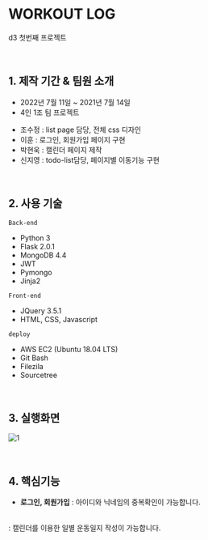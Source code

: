 # WORKOUT LOG
d3 첫번째 프로젝트

<br>

## 1. 제작 기간 & 팀원 소개
- 2022년 7월 11일 ~ 2021년 7월 14일
- 4인 1조 팀 프로젝트
+ 조수정 : list page 담당, 전체 css 디자인
+ 이훈 : 로그인, 회원가입 페이지 구현
+ 박현욱 : 캘린더 페이지 제작
+ 신지영 : todo-list담당, 페이지별 이동기능 구현 

<br>

## 2. 사용 기술
`Back-end`
- Python 3
- Flask 2.0.1
- MongoDB 4.4
- JWT
- Pymongo
- Jinja2

`Front-end`
- JQuery 3.5.1
- HTML, CSS, Javascript

`deploy`
- AWS EC2 (Ubuntu 18.04 LTS)
- Git Bash
- Filezila
- Sourcetree

<br>

## 3. 실행화면
![1](https://user-images.githubusercontent.com/107388110/178937153-00b626bf-02a6-48d6-a18a-43848402ac6e.PNG)

<br>

## 4. 핵심기능

+ **로그인, 회원가입**
: 아이디와 닉네임의 중복확인이 가능합니다.
<br>
: 캘린더를 이용한 일별 운동일지 작성이 가능합니다.
<br>
